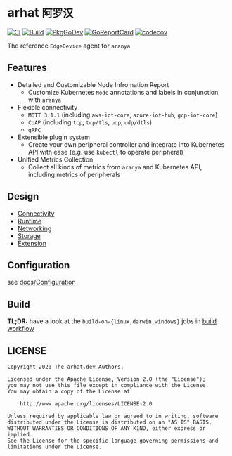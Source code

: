 # arhat `阿罗汉`

[![CI](https://github.com/arhat-dev/arhat/workflows/CI/badge.svg)](https://github.com/arhat-dev/arhat/actions?query=workflow%3ACI)
[![Build](https://github.com/arhat-dev/arhat/workflows/Build/badge.svg)](https://github.com/arhat-dev/arhat/actions?query=workflow%3ABuild)
[![PkgGoDev](https://pkg.go.dev/badge/arhat.dev/arhat)](https://pkg.go.dev/arhat.dev/arhat)
[![GoReportCard](https://goreportcard.com/badge/arhat.dev/arhat)](https://goreportcard.com/report/arhat.dev/arhat)
[![codecov](https://codecov.io/gh/arhat-dev/arhat/branch/master/graph/badge.svg)](https://codecov.io/gh/arhat-dev/arhat)

The reference `EdgeDevice` agent for `aranya`

## Features

- Detailed and Customizable Node Infromation Report
  - Customize Kubernetes `Node` annotations and labels in conjunction with `aranya`
- Flexible connectivity
  - `MQTT 3.1.1` (including `aws-iot-core`, `azure-iot-hub`, `gcp-iot-core`)
  - `CoAP` (including `tcp`, `tcp/tls`, `udp`, `udp/dtls`)
  - `gRPC`
- Extensible plugin system
  - Create your own peripheral controller and integrate into Kubernetes API with ease (e.g. use `kubectl` to operate peripheral)
- Unified Metrics Collection
  - Collect all kinds of metrics from `aranya` and Kubernetes API, including metrics of peripherals

## Design

- [Connectivity](./docs/Connectivity.md)
- [Runtime](./docs/Runtime.md)
- [Networking](./docs/Networking.md)
- [Storage](./docs/Storage.md)
- [Extension](./docs/Extension.md)

## Configuration

see [docs/Configuration](./docs/Configuration.md)

## Build

__TL;DR:__ have a look at the `build-on-{linux,darwin,windows}` jobs in [build workflow](./.github/workflows/build.yaml)

## LICENSE

```text
Copyright 2020 The arhat.dev Authors.

Licensed under the Apache License, Version 2.0 (the "License");
you may not use this file except in compliance with the License.
You may obtain a copy of the License at

    http://www.apache.org/licenses/LICENSE-2.0

Unless required by applicable law or agreed to in writing, software
distributed under the License is distributed on an "AS IS" BASIS,
WITHOUT WARRANTIES OR CONDITIONS OF ANY KIND, either express or implied.
See the License for the specific language governing permissions and
limitations under the License.
```
